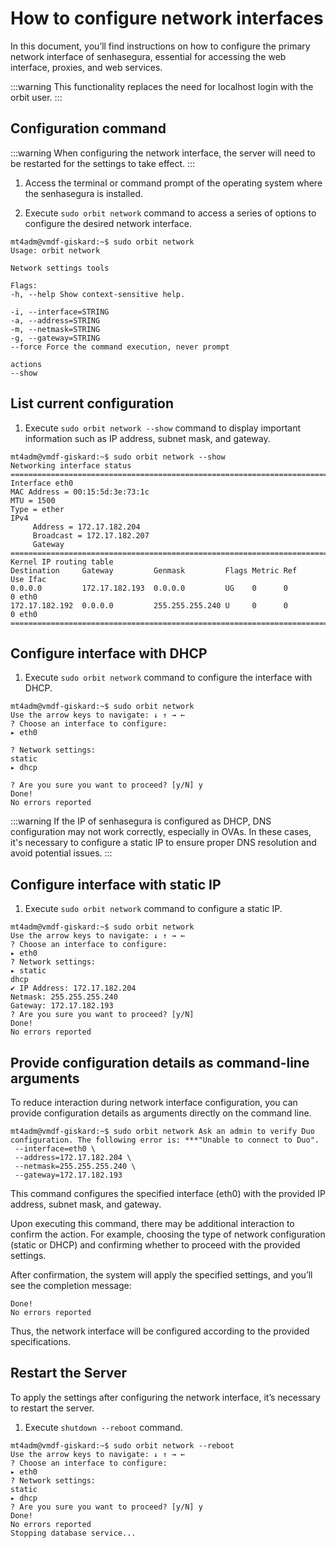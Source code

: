 # How to configure network interfaces

In this document, you’ll find instructions on how to configure the primary network interface of senhasegura, essential for accessing the web interface, proxies, and web services.

:::warning
This functionality replaces the need for localhost login with the orbit user.
:::
## Configuration command
:::warning
When configuring the network interface, the server will need to be restarted for the settings to take effect.
:::

1. Access the terminal or command prompt of the operating system where the senhasegura is installed.

1. Execute `sudo orbit network` command to access a series of options to configure the desired network interface.
```
mt4adm@vmdf-giskard:~$ sudo orbit network 
Usage: orbit network

Network settings tools

Flags:
-h, --help Show context-sensitive help.

-i, --interface=STRING
-a, --address=STRING
-m, --netmask=STRING
-g, --gateway=STRING
--force Force the command execution, never prompt

actions
--show
```

## List current configuration

1. Execute `sudo orbit network --show` command  to display important information such as IP address, subnet mask, and gateway.

```
mt4adm@vmdf-giskard:~$ sudo orbit network --show
Networking interface status
============================================================================
Interface eth0
MAC Address = 00:15:5d:3e:73:1c
MTU = 1500
Type = ether
IPv4
     Address = 172.17.182.204
     Broadcast = 172.17.182.207
     Gateway =============================================================================
Kernel IP routing table
Destination     Gateway         Genmask         Flags Metric Ref    Use Ifac
0.0.0.0         172.17.182.193  0.0.0.0         UG    0      0        0 eth0
172.17.182.192  0.0.0.0         255.255.255.240 U     0      0        0 eth0
============================================================================
```
## Configure interface with DHCP

1. Execute `sudo orbit network` command to configure the interface with DHCP.

```
mt4adm@vmdf-giskard:~$ sudo orbit network
Use the arrow keys to navigate: ↓ ↑ → ←
? Choose an interface to configure:
▸ eth0

? Network settings:
static
▸ dhcp

? Are you sure you want to proceed? [y/N] y
Done!
No errors reported
``` 
:::warning
If the IP of senhasegura is configured as DHCP, DNS configuration may not work correctly, especially in OVAs. In these cases, it's necessary to configure a static IP to ensure proper DNS resolution and avoid potential issues.
:::
## Configure interface with static IP

1. Execute `sudo orbit network` command to configure a static IP.

``` 
mt4adm@vmdf-giskard:~$ sudo orbit network
Use the arrow keys to navigate: ↓ ↑ → ←
? Choose an interface to configure:
▸ eth0
? Network settings:
▸ static
dhcp
✔ IP Address: 172.17.182.204
Netmask: 255.255.255.240
Gateway: 172.17.182.193
? Are you sure you want to proceed? [y/N]
Done!
No errors reported
``` 
## Provide configuration details as command-line arguments
To reduce interaction during network interface configuration, you can provide configuration details as arguments directly on the command line.
```
mt4adm@vmdf-giskard:~$ sudo orbit network Ask an admin to verify Duo configuration. The following error is: ***"Unable to connect to Duo".
 --interface=eth0 \
 --address=172.17.182.204 \
 --netmask=255.255.255.240 \
 --gateway=172.17.182.193
 ``` 
This command configures the specified interface (eth0) with the provided IP address, subnet mask, and gateway.

Upon executing this command, there may be additional interaction to confirm the action. For example, choosing the type of network configuration (static or DHCP) and confirming whether to proceed with the provided settings.

After confirmation, the system will apply the specified settings, and you’ll see the completion message:
``` 
Done!
No errors reported
``` 

Thus, the network interface will be configured according to the provided specifications.

## Restart the Server
To apply the settings after configuring the network interface, it’s necessary to restart the server.

1. Execute `shutdown --reboot` command.

``` 
mt4adm@vmdf-giskard:~$ sudo orbit network --reboot
Use the arrow keys to navigate: ↓ ↑ → ←
? Choose an interface to configure:
▸ eth0
? Network settings:
static
▸ dhcp
? Are you sure you want to proceed? [y/N] y
Done!
No errors reported
Stopping database service...
``` 



